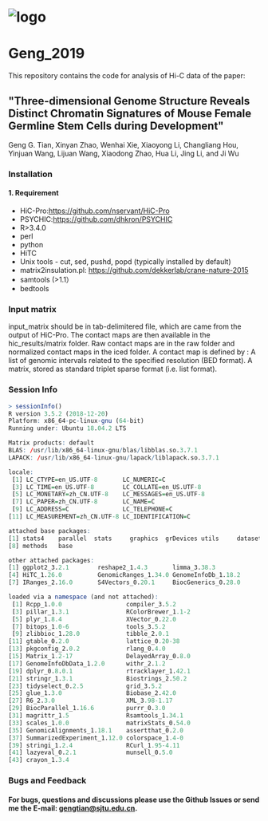 # ![logo](https://user-images.githubusercontent.com/25957174/68218912-0faa6480-0020-11ea-9284-84f2bd761d4f.png)

# Geng_2019  
This repository contains the code for analysis of Hi-C data of the paper:
## "Three-dimensional Genome Structure Reveals Distinct Chromatin Signatures of Mouse Female Germline Stem Cells during Development"
Geng G. Tian, Xinyan Zhao, Wenhai Xie, Xiaoyong Li, Changliang Hou, Yinjuan Wang, Lijuan Wang, Xiaodong Zhao, Hua Li, Jing Li, and Ji Wu
### Installation
#### 1. Requirement  
* HiC-Pro:https://github.com/nservant/HiC-Pro  
* PSYCHIC:https://github.com/dhkron/PSYCHIC  
* R>3.4.0  
* perl  
* python  
* HiTC  
* Unix tools - cut, sed, pushd, popd (typically installed by default)  
* matrix2insulation.pl: https://github.com/dekkerlab/crane-nature-2015  
* samtools (>1.1）  
* bedtools

### Input matrix  
input_matrix should be in tab-delimitered file, which are came from the output of HiC-Pro. The contact maps are then available in the hic_results/matrix folder. Raw contact maps are in the raw folder and normalized contact maps in the iced folder. A contact map is defined by : A list of genomic intervals related to the specified resolution (BED format). A matrix, stored as standard triplet sparse format (i.e. list format).

### Session Info
```R
> sessionInfo()
R version 3.5.2 (2018-12-20)
Platform: x86_64-pc-linux-gnu (64-bit)
Running under: Ubuntu 18.04.2 LTS

Matrix products: default
BLAS: /usr/lib/x86_64-linux-gnu/blas/libblas.so.3.7.1
LAPACK: /usr/lib/x86_64-linux-gnu/lapack/liblapack.so.3.7.1

locale:
 [1] LC_CTYPE=en_US.UTF-8       LC_NUMERIC=C
 [3] LC_TIME=en_US.UTF-8        LC_COLLATE=en_US.UTF-8
 [5] LC_MONETARY=zh_CN.UTF-8    LC_MESSAGES=en_US.UTF-8
 [7] LC_PAPER=zh_CN.UTF-8       LC_NAME=C
 [9] LC_ADDRESS=C               LC_TELEPHONE=C
[11] LC_MEASUREMENT=zh_CN.UTF-8 LC_IDENTIFICATION=C

attached base packages:
[1] stats4    parallel  stats     graphics  grDevices utils     datasets
[8] methods   base

other attached packages:
[1] ggplot2_3.2.1        reshape2_1.4.3       limma_3.38.3
[4] HiTC_1.26.0          GenomicRanges_1.34.0 GenomeInfoDb_1.18.2
[7] IRanges_2.16.0       S4Vectors_0.20.1     BiocGenerics_0.28.0

loaded via a namespace (and not attached):
 [1] Rcpp_1.0.0                  compiler_3.5.2
 [3] pillar_1.3.1                RColorBrewer_1.1-2
 [5] plyr_1.8.4                  XVector_0.22.0
 [7] bitops_1.0-6                tools_3.5.2
 [9] zlibbioc_1.28.0             tibble_2.0.1
[11] gtable_0.2.0                lattice_0.20-38
[13] pkgconfig_2.0.2             rlang_0.4.0
[15] Matrix_1.2-17               DelayedArray_0.8.0
[17] GenomeInfoDbData_1.2.0      withr_2.1.2
[19] dplyr_0.8.0.1               rtracklayer_1.42.1
[21] stringr_1.3.1               Biostrings_2.50.2
[23] tidyselect_0.2.5            grid_3.5.2
[25] glue_1.3.0                  Biobase_2.42.0
[27] R6_2.3.0                    XML_3.98-1.17
[29] BiocParallel_1.16.6         purrr_0.3.0
[31] magrittr_1.5                Rsamtools_1.34.1
[33] scales_1.0.0                matrixStats_0.54.0
[35] GenomicAlignments_1.18.1    assertthat_0.2.0
[37] SummarizedExperiment_1.12.0 colorspace_1.4-0
[39] stringi_1.2.4               RCurl_1.95-4.11
[41] lazyeval_0.2.1              munsell_0.5.0
[43] crayon_1.3.4
 ```
### Bugs and Feedback
#### For bugs, questions and discussions please use the Github Issues or send me the E-mail: gengtian@sjtu.edu.cn.
